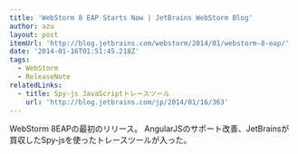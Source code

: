 ```yaml
---
title: 'WebStorm 8 EAP Starts Now | JetBrains WebStorm Blog'
author: azu
layout: post
itemUrl: 'http://blog.jetbrains.com/webstorm/2014/01/webstorm-8-eap/'
date: '2014-01-16T01:51:45.218Z'
tags:
  - WebStorm
  - ReleaseNote
relatedLinks:
  - title: Spy-js JavaScriptトレースツール
    url: 'http://blog.jetbrains.com/jp/2014/01/16/363'
---
```

WebStorm 8EAPの最初のリリース。
AngularJSのサポート改善、JetBrainsが買収したSpy-jsを使ったトレースツールが入った。

